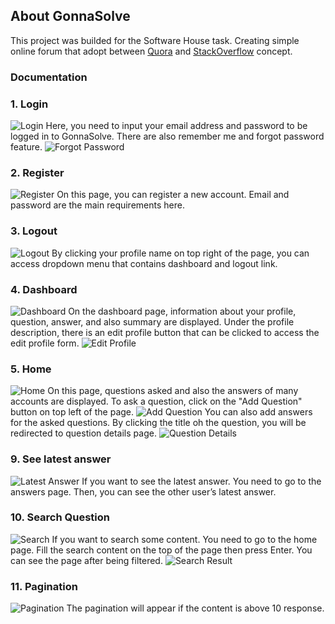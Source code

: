 ## About GonnaSolve
This project was builded for the Software House task. Creating simple online forum that adopt between [Quora](https://quora.com) and [StackOverflow](https://stackoverflow.com) concept.

### Documentation

### 1. Login
![Login](documentation/login.png)
Here, you need to input your email address and password to be logged in to GonnaSolve. There are also remember me and forgot password feature.
![Forgot Password](documentation/forgot_password.png)

### 2. Register
![Register](documentation/register.png)
On this page, you can register a new account. Email and password are the main requirements here.

### 3. Logout
![Logout](documentation/logout.png)
By clicking your profile name on top right of the page, you can access dropdown menu that contains dashboard and logout link.

### 4. Dashboard
![Dashboard](documentation/dashboard.png)
On the dashboard page, information about your profile, question, answer, and also summary are displayed. Under the profile description, there is an edit profile button that can be clicked to access the edit profile form.
![Edit Profile](documentation/edit_profile.png)

### 5. Home
![Home](documentation/home.png)
On this page, questions asked and also the answers of many accounts are displayed. To ask a question, click on the "Add Question" button on top left of the page.
![Add Question](documentation/add_question.png)
You can also add answers for the asked questions. By clicking the title oh the question, you will be redirected to question details page.
![Question Details](documentation/add_answer.png)

### 9. See latest answer
![Latest Answer](documentation/answer.png)
If you want to see the latest answer. You need to go to the answers page. Then, you can see the other user’s latest answer.

### 10. Search Question
![Search](documentation/search.png)
If you want to search some content. You need to go to the home page. Fill the search content on the top of the page then press Enter. You can see the page after being filtered.
![Search Result](documentation/search_result.png)

### 11. Pagination
![Pagination](documentation/pagination.png)
The pagination will appear if the content is above 10 response.
